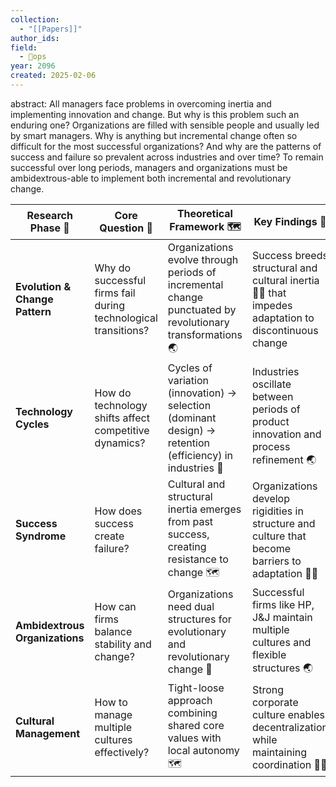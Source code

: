 ```yaml
---
collection:
  - "[[Papers]]"
author_ids:
field:
  - 🐙ops
year: 2096
created: 2025-02-06
---
```


abstract: All managers face problems in overcoming inertia and implementing innovation and change. But why is this problem such an enduring one? Organizations are filled with sensible people and usually led by smart managers. Why is anything but incremental change often so difficult for the most successful organizations? And why are the patterns of success and failure so prevalent across industries and over time? To remain successful over long periods, managers and organizations must be ambidextrous-able to implement both incremental and revolutionary change.

| Research Phase 🧭 | Core Question 🤔 | Theoretical Framework 🗺️ | Key Findings 🎯 |
|---|---|---|---|
| **Evolution & Change Pattern** | Why do successful firms fail during technological transitions? | Organizations evolve through periods of incremental change punctuated by revolutionary transformations 🌏 | Success breeds structural and cultural inertia 🧍‍♀️ that impedes adaptation to discontinuous change |
| **Technology Cycles** | How do technology shifts affect competitive dynamics? | Cycles of variation (innovation) → selection (dominant design) → retention (efficiency) in industries 🧭 | Industries oscillate between periods of product innovation and process refinement 🌏 |
| **Success Syndrome** | How does success create failure? | Cultural and structural inertia emerges from past success, creating resistance to change 🗺️ | Organizations develop rigidities in structure and culture that become barriers to adaptation 🧍‍♀️ |
| **Ambidextrous Organizations** | How can firms balance stability and change? | Organizations need dual structures for evolutionary and revolutionary change 🧭 | Successful firms like HP, J&J maintain multiple cultures and flexible structures 🌏 |
| **Cultural Management** | How to manage multiple cultures effectively? | Tight-loose approach combining shared core values with local autonomy 🗺️ | Strong corporate culture enables decentralization while maintaining coordination 🧍‍♀️ |
